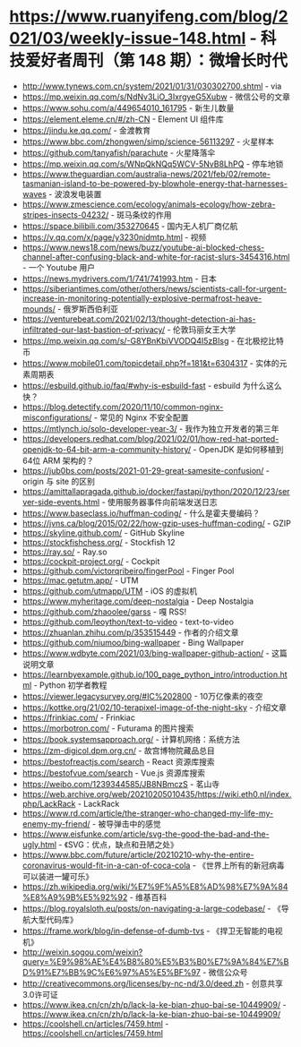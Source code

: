 # https://www.ruanyifeng.com/blog/2021/03/weekly-issue-148.html - 科技爱好者周刊（第 148 期）：微增长时代

- http://www.tynews.com.cn/system/2021/01/31/030302700.shtml - via
- https://mp.weixin.qq.com/s/NdNv3LiO_3IxrgyeG5Xubw - 微信公号的文章
- https://www.sohu.com/a/449654010_161795 - 新生儿数量
- https://element.eleme.cn/#/zh-CN - Element UI 组件库
- https://jindu.ke.qq.com/ - 金渡教育
- https://www.bbc.com/zhongwen/simp/science-56113297 - 火星样本
- https://github.com/tanyafish/parachute - 火星降落伞
- https://mp.weixin.qq.com/s/WNpQkNQq5WCV-5NvB8LhPQ - 停车地锁
- https://www.theguardian.com/australia-news/2021/feb/02/remote-tasmanian-island-to-be-powered-by-blowhole-energy-that-harnesses-waves - 波浪发电装置
- https://www.zmescience.com/ecology/animals-ecology/how-zebra-stripes-insects-04232/ - 斑马条纹的作用
- https://space.bilibili.com/353270645 - 国内无人机厂商亿航
- https://v.qq.com/x/page/y3230nidmtp.html - 视频
- https://www.news18.com/news/buzz/youtube-ai-blocked-chess-channel-after-confusing-black-and-white-for-racist-slurs-3454316.html - 一个 Youtube 用户
- https://news.mydrivers.com/1/741/741993.htm - 日本
- https://siberiantimes.com/other/others/news/scientists-call-for-urgent-increase-in-monitoring-potentially-explosive-permafrost-heave-mounds/ - 俄罗斯西伯利亚
- https://venturebeat.com/2021/02/13/thought-detection-ai-has-infiltrated-our-last-bastion-of-privacy/ - 伦敦玛丽女王大学
- https://mp.weixin.qq.com/s/-G8YBnKbiVVODQ4I5zBIsg - 在北极挖比特币
- https://www.mobile01.com/topicdetail.php?f=181&t=6304317 - 实体的元素周期表
- https://esbuild.github.io/faq/#why-is-esbuild-fast - esbuild 为什么这么快？
- https://blog.detectify.com/2020/11/10/common-nginx-misconfigurations/ - 常见的 Nginx 不安全配置
- https://mtlynch.io/solo-developer-year-3/ - 我作为独立开发者的第三年
- https://developers.redhat.com/blog/2021/02/01/how-red-hat-ported-openjdk-to-64-bit-arm-a-community-history/ - OpenJDK 是如何移植到64位 ARM 架构的？
- https://jub0bs.com/posts/2021-01-29-great-samesite-confusion/ - origin 与 site 的区别
- https://amittallapragada.github.io/docker/fastapi/python/2020/12/23/server-side-events.html - 使用服务器事件向前端发送日志
- https://www.baseclass.io/huffman-coding/ - 什么是霍夫曼编码？
- https://jvns.ca/blog/2015/02/22/how-gzip-uses-huffman-coding/ - GZIP
- https://skyline.github.com/ - GitHub Skyline
- https://stockfishchess.org/ - Stockfish 12
- https://ray.so/ - Ray.so
- https://cockpit-project.org/ - Cockpit
- https://github.com/victorqribeiro/fingerPool - Finger Pool
- https://mac.getutm.app/ - UTM
- https://github.com/utmapp/UTM - iOS 的虚拟机
- https://www.myheritage.com/deep-nostalgia - Deep Nostalgia
- https://github.com/zhaoolee/garss - 嘎 RSS!
- https://github.com/leoython/text-to-video - text-to-video
- https://zhuanlan.zhihu.com/p/353515449 - 作者的介绍文章
- https://github.com/niumoo/bing-wallpaper - Bing Wallpaper
- https://www.wdbyte.com/2021/03/bing-wallpaper-github-action/ - 这篇说明文章
- https://learnbyexample.github.io/100_page_python_intro/introduction.html - Python 初学者教程
- https://viewer.legacysurvey.org/#IC%202800 - 10万亿像素的夜空
- https://kottke.org/21/02/10-terapixel-image-of-the-night-sky - 介绍文章
- https://frinkiac.com/ - Frinkiac
- https://morbotron.com/ - Futurama 的图片搜索
- https://book.systemsapproach.org/ - 计算机网络：系统方法
- https://zm-digicol.dpm.org.cn/ - 故宫博物院藏品总目
- https://bestofreactjs.com/search - React 资源库搜索
- https://bestofvue.com/search - Vue.js 资源库搜索
- https://weibo.com/1239344585/JB8NBmczS - 茗山寺
- https://web.archive.org/web/20210205010435/https://wiki.eth0.nl/index.php/LackRack - LackRack
- https://www.rd.com/article/the-stranger-who-changed-my-life-my-enemy-my-friend/ - 被导弹击中的感觉
- https://www.eisfunke.com/article/svg-the-good-the-bad-and-the-ugly.html - 《SVG：优点，缺点和丑陋之处》
- https://www.bbc.com/future/article/20210210-why-the-entire-coronavirus-would-fit-in-a-can-of-coca-cola - 《世界上所有的新冠病毒可以装进一罐可乐》
- https://zh.wikipedia.org/wiki/%E7%9F%A5%E8%AD%98%E7%9A%84%E8%A9%9B%E5%92%92 - 维基百科
- https://blog.royalsloth.eu/posts/on-navigating-a-large-codebase/ - 《导航大型代码库》
- https://frame.work/blog/in-defense-of-dumb-tvs - 《捍卫无智能的电视机》
- http://weixin.sogou.com/weixin?query=%E9%98%AE%E4%B8%80%E5%B3%B0%E7%9A%84%E7%BD%91%E7%BB%9C%E6%97%A5%E5%BF%97 - 微信公众号
- http://creativecommons.org/licenses/by-nc-nd/3.0/deed.zh - 创意共享3.0许可证
- https://www.ikea.cn/cn/zh/p/lack-la-ke-bian-zhuo-bai-se-10449909/ - https://www.ikea.cn/cn/zh/p/lack-la-ke-bian-zhuo-bai-se-10449909/
- https://coolshell.cn/articles/7459.html - https://coolshell.cn/articles/7459.html